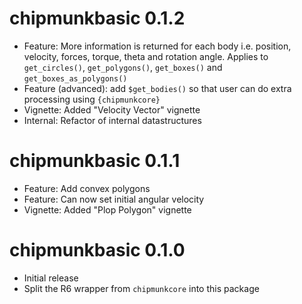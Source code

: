 
# chipmunkbasic 0.1.2

* Feature: More information is returned for each body i.e. position, velocity, 
  forces, torque, theta and rotation angle.  Applies to `get_circles()`, 
  `get_polygons()`, `get_boxes()` and `get_boxes_as_polygons()`
* Feature (advanced): add `$get_bodies()` so that user can do extra processing
  using `{chipmunkcore}`
* Vignette: Added "Velocity Vector" vignette
* Internal: Refactor of internal datastructures

# chipmunkbasic 0.1.1

* Feature: Add convex polygons
* Feature: Can now set initial angular velocity
* Vignette: Added "Plop Polygon" vignette

# chipmunkbasic 0.1.0

* Initial release
* Split the R6 wrapper from `chipmunkcore` into this package
